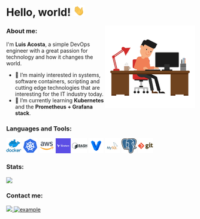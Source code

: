 # Hello, world! <img src="https://raw.githubusercontent.com/luis13byte/luis13byte/main/gifs/wave.gif" width="30px">

<img align="right" style="width:15rem; height:auto" src="https://raw.githubusercontent.com/luis13byte/luis13byte/main/gifs/working.gif"/>

### About me:

I'm **Luis Acosta**, a simple DevOps engineer with a great passion for technology and how it changes the world.

- 👀 I’m mainly interested in systems, software containers, scripting and cutting edge technologies that are interesting for the IT industry today. 
- 🌱 I’m currently learning **Kubernetes** and the **Prometheus + Grafana stack**.

### Languages and Tools:

<code><img height="40" src="https://raw.githubusercontent.com/github/explore/main/topics/docker/docker.png"></code>
<code><img height="40" src="https://raw.githubusercontent.com/github/explore/main/topics/kubernetes/kubernetes.png"></code>
<code><img height="40" src="https://raw.githubusercontent.com/github/explore/main/topics/aws/aws.png"></code>
<code><img height="40" src="https://raw.githubusercontent.com/github/explore/main/topics/terraform/terraform.png"></code>
<code><img height="40" src="https://raw.githubusercontent.com/github/explore/main/topics/bash/bash.png"></code>
<code><img height="40" src="https://raw.githubusercontent.com/github/explore/main/topics/vagrant/vagrant.png"></code>
<code><img height="40" src="https://raw.githubusercontent.com/github/explore/main/topics/mysql/mysql.png"></code>
<code><img height="40" src="https://raw.githubusercontent.com/github/explore/main/topics/postgresql/postgresql.png"></code>
<code><img height="40" src="https://raw.githubusercontent.com/github/explore/main/topics/git/git.png"></code>
  
### Stats:

<img align="center" src="https://github-readme-stats.vercel.app/api/?username=luis13byte&theme=chartreuse-dark" />

### Contact me:
<div>
<a href="mailto:luis13cst@gmail.com.com?subject=Feedback%20From%20Github&body=Hello," target="_blank">
  <img src="https://img.shields.io/badge/Gmail-D14836?style=for-the-badge&logo=gmail&logoColor=white">
</a>
<a  href="https://linkedin.com/in/luis-angel-acosta" target="_blank">
  <img src="https://img.shields.io/badge/Linked%20In-0A66C2.svg?style=for-the-badge&logo=linkedin&logoColor=white" alt="example"/>
</a>
</div>
